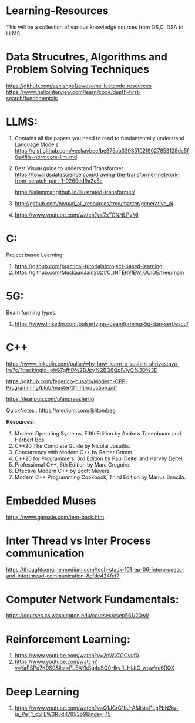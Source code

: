 # Learning-Resources
This will be a collection of various knowledge sources from OS,C, DSA to LLMS

# Data Strucutres, Algorithms and Problem Solving Techniques
https://github.com/ashishps1/awesome-leetcode-resources
https://www.hellointerview.com/learn/code/depth-first-search/fundamentals

# LLMS:
1. Contains all the papers you need to read to fundamentally understand Language Models.
    https://gist.github.com/veekaybee/be375ab33085102f9027853128dc5f0e#file-normcore-llm-md
2. Best Visual guide to understand Transformer <br>
   https://towardsdatascience.com/drawing-the-transformer-network-from-scratch-part-1-9269ed9a2c5e

   https://jalammar.github.io/illustrated-transformer/

3. http://github.com/nivu/ai_all_resources/tree/master/generative_ai

4. https://www.youtube.com/watch?v=7xTGNNLPyMI 

# C:
Project based Learning:
1. https://github.com/practical-tutorials/project-based-learning
2. https://github.com/MuskaanJain2021/C_INTERVIEW_GUIDE/tree/main

# 5G:
Beam forming types:
1. https://www.linkedin.com/pulse/types-beamforming-5g-dan-serbescu/


# C++
https://www.linkedin.com/pulse/why-how-learn-c-sushim-shrivastava-lru7c/?trackingId=phG7gfhD%2BJpy%2BQ8QpIVIyQ%3D%3D

https://github.com/federico-busato/Modern-CPP-Programming/blob/master/01.Introduction.pdf

https://leanpub.com/u/andreasfertig

QuickNotes : https://medium.com/@litombeg

𝐑𝐞𝐬𝐨𝐮𝐫𝐜𝐞𝐬:
1. Modern Operating Systems, Fifth Edition by Andrew Tanenbaum and Herbert Bos.
2. C++20 The Complete Guide by Nicolai Josuttis.
3. Concurrency with Modern C++ by Rainer Grimm.
4. C++20 for Programmers, 3rd Edition by Paul Deitel and Harvey Deitel.
5. Professional C++, 6th Edition by Marc Gregoire.
6. Effective Modern C++ by Scott Meyers.
7. Modern C++ Programming Cookbook, Third Edition by Marius Bancila.

# Embedded Muses
https://www.ganssle.com/tem-back.htm

# Inter Thread vs Inter Process communication 
https://thoughtsengine.medium.com/tech-stack-101-ep-06-interprocess-and-interthread-communication-8cfde424fef7

# Computer Network Fundamentals:
https://courses.cs.washington.edu/courses/csep561/20wi/

# Reinforcement Learning:
1. https://www.youtube.com/watch?v=2pWv7GOvuf0 
2. https://www.youtube.com/watch?v=YaPSPu7K9S0&list=PLEAYkSg4uSQ0Hkv_1LHlJtC_wqwVu6RQX

# Deep Learning
1. https://www.youtube.com/watch?v=Q1JCrG1bJ-A&list=PLgPbN3w-ia_PeT1_c5jiLW3RJdR7853b9&index=15

